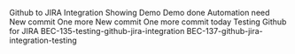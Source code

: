 Github to JIRA Integration
Showing Demo
Demo done
Automation need
New commit
One more New commit
One more commit today
Testing Github for JIRA
BEC-135-testing-github-jira-integration
BEC-137-github-jira-integration-testing
